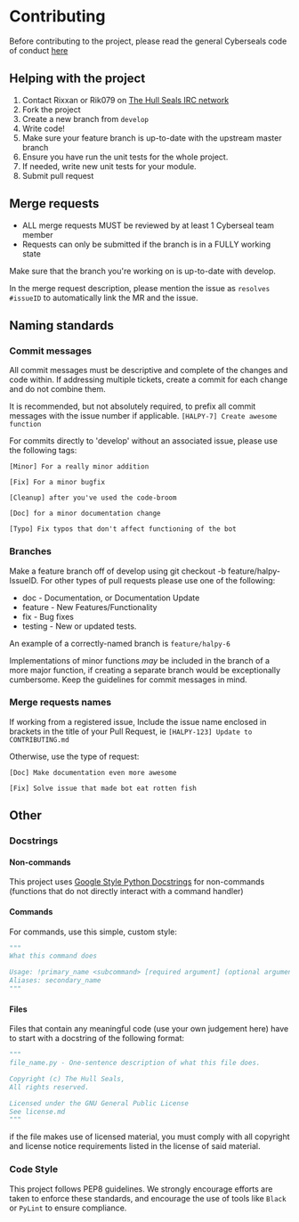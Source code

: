 # Contributing

Before contributing to the project, please read the general Cyberseals code of conduct 
[here](https://github.com/HullSeals/.github/blob/main/CONTRIBUTING.md#our-standards)

## Helping with the project

1. Contact Rixxan or Rik079 on [The Hull Seals IRC network](https://client.hullseals.space:8443/)
2. Fork the project
3. Create a new branch from `develop`
4. Write code!
5. Make sure your feature branch is up-to-date with the upstream master branch
6. Ensure you have run the unit tests for the whole project.
7. If needed, write new unit tests for your module.
8. Submit pull request

## Merge requests

- ALL merge requests MUST be reviewed by at least 1 Cyberseal team member
- Requests can only be submitted if the branch is in a FULLY working state

Make sure that the branch you're working on is up-to-date with develop.

In the merge request description, please mention the issue as `resolves #issueID` 
to automatically link the MR and the issue.

## Naming standards

### Commit messages
All commit messages must be descriptive and complete of the changes and code within.
If addressing multiple tickets, create a commit for each change and do not combine them.

It is recommended, but not absolutely required, to prefix all commit messages with the issue number if applicable.
`[HALPY-7] Create awesome function`

For commits directly to 'develop' without an associated issue, please use the following tags:

`[Minor] For a really minor addition`

`[Fix] For a minor bugfix`

`[Cleanup] after you've used the code-broom`

`[Doc] for a minor documentation change`

`[Typo] Fix typos that don't affect functioning of the bot`

### Branches
Make a feature branch off of develop using git checkout -b feature/halpy-IssueID. For other types of pull 
requests please use one of the following:

- doc - Documentation, or Documentation Update
- feature - New Features/Functionality
- fix - Bug fixes
- testing - New or updated tests.

An example of a correctly-named branch is `feature/halpy-6`

Implementations of minor functions _may_ be included in the branch of a more major function, if creating a separate
branch would be exceptionally cumbersome. Keep the guidelines for commit messages in mind.

### Merge requests names

If working from a registered issue, Include the issue name enclosed in brackets in the title of your Pull Request, ie
`[HALPY-123] Update to CONTRIBUTING.md`

Otherwise, use the type of request:

`[Doc] Make documentation even more awesome`

`[Fix] Solve issue that made bot eat rotten fish`

## Other

### Docstrings

#### Non-commands

This project uses [Google Style Python Docstrings](https://gist.github.com/redlotus/3bc387c2591e3e908c9b63b97b11d24e) for
non-commands
(functions that do not directly interact with a command handler)

#### Commands

For commands, use this simple, custom style:

```python
"""
What this command does

Usage: !primary_name <subcommand> [required argument] (optional argument)
Aliases: secondary_name
"""
```

#### Files

Files that contain any meaningful code (use your own judgement here)
have to start with a docstring of the following format:

```python
"""
file_name.py - One-sentence description of what this file does.

Copyright (c) The Hull Seals,
All rights reserved.

Licensed under the GNU General Public License
See license.md
"""
```

if the file makes use of licensed material, you must comply with all copyright
and license notice requirements listed in the license of said material.

### Code Style
This project follows PEP8 guidelines. We strongly encourage efforts are taken to enforce these standards, 
and encourage the use of tools like `Black` or `PyLint` to ensure compliance. 